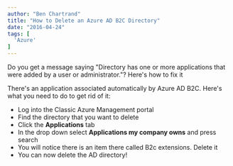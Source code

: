 ```yaml
---
author: "Ben Chartrand"
title: "How to Delete an Azure AD B2C Directory"
date: "2016-04-24"
tags: [
  'Azure'
]
---
```


Do you get a message saying "Directory has one or more applications that were added by a user or administrator."? Here's how to fix it

There's an application associated automatically by Azure AD B2C. Here's what you need to do to get rid of it:

- Log into the Classic Azure Management portal
- Find the directory that you want to delete
- Click the **Applications** tab
- In the drop down select **Applications my company owns** and press search
- You will notice there is an item there called B2c extensions. Delete it
- You can now delete the AD directory!
